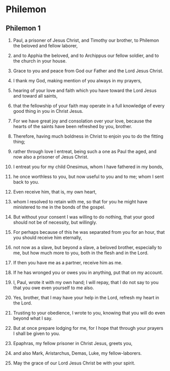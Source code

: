 # Philemon

## Philemon 1

1. Paul, a prisoner of Jesus Christ, and Timothy our brother, to Philemon the beloved and fellow laborer,

2. and to Apphia the beloved, and to Archippus our fellow soldier, and to the church in your house.

3. Grace to you and peace from God our Father and the Lord Jesus Christ.

4. I thank my God, making mention of you always in my prayers,

5. hearing of your love and faith which you have toward the Lord Jesus and toward all saints,

6. that the fellowship of your faith may operate in a full knowledge of every good thing in you in Christ Jesus.

7. For we have great joy and consolation over your love, because the hearts of the saints have been refreshed by you, brother.   

8. Therefore, having much boldness in Christ to enjoin you to do the fitting thing;

9. rather through love I entreat, being such a one as Paul the aged, and now also a prisoner of Jesus Christ.

10. I entreat you for my child Onesimus, whom I have fathered in my bonds,

11. he once worthless to you, but now useful to you and to me; whom I sent back to you.

12. Even receive him, that is, my own heart,

13. whom I resolved to retain with me, so that for you he might have ministered to me in the bonds of the gospel.

14. But without your consent I was willing to do nothing, that your good should not be of necessity, but willingly.

15. For perhaps because of this he was separated from you for an hour, that you should receive him eternally,

16. not now as a slave, but beyond a slave, a beloved brother, especially to me, but how much more to you, both in the flesh and in the Lord.

17. If then you have me as a partner, receive him as me.

18. If he has wronged you or owes you in anything, put that on my account.

19. I, Paul, wrote it with my own hand; I will repay, that I do not say to you that you owe even yourself to me also.

20. Yes, brother, that I may have your help in the Lord, refresh my heart in the Lord.

21. Trusting to your obedience, I wrote to you, knowing that you will do even beyond what I say.

22. But at once prepare lodging for me, for I hope that through your prayers I shall be given to you.

23. Epaphras, my fellow prisoner in Christ Jesus, greets you,

24. and also Mark, Aristarchus, Demas, Luke, my fellow-laborers.

25. May the grace of our Lord Jesus Christ be with your spirit.  